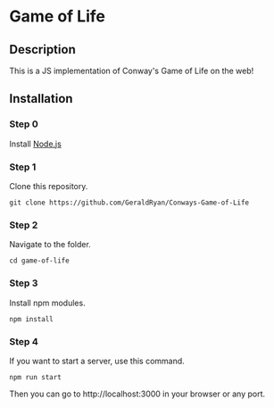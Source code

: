 # Game of Life

## Description

This is a JS implementation of Conway's Game of Life on the web!  

## Installation

### Step 0

Install [Node.js](https://nodejs.org)

### Step 1

Clone this repository.

```
git clone https://github.com/GeraldRyan/Conways-Game-of-Life
```

### Step 2

Navigate to the folder.

```
cd game-of-life
```

### Step 3

Install npm modules.

```
npm install
```

### Step 4

If you want to start a server, use this command.

```
npm run start
```

Then you can go to http://localhost:3000 in your browser or any port.
